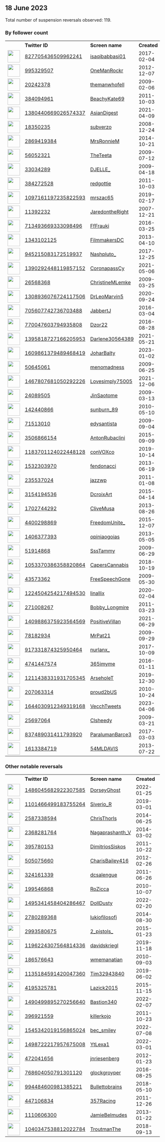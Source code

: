 
## 18 June 2023
Total number of suspension reversals observed: 119.

### By follower count
<table><tr><th></th><th align="left">Twitter ID</th><th align="left">Screen name</th>
<th align="left">Created</th><th align="left">Status</th><th align="left">Suspended</th><th align="left">Followers</th>
<tr><td><a href="https://pbs.twimg.com/profile_images/1669420519568048128/53980GvN_normal.jpg"><img src="https://pbs.twimg.com/profile_images/1669420519568048128/53980GvN_normal.jpg" width="40px" height="40px" align="center"/></a></td><td><a href="https://twitter.com/intent/user?user_id=827705436509962241">827705436509962241</a></td><td><a href="https://twitter.com/isaqibabbasi01">isaqibabbasi01</a></td><td>2017-02-04</td><td align="center"></td><td></td><td>38789</td></tr>
<tr><td><a href="https://pbs.twimg.com/profile_images/930856165612838912/BY4l5hsN_normal.jpg"><img src="https://pbs.twimg.com/profile_images/930856165612838912/BY4l5hsN_normal.jpg" width="40px" height="40px" align="center"/></a></td><td><a href="https://twitter.com/intent/user?user_id=995329507">995329507</a></td><td><a href="https://twitter.com/OneManRockr">OneManRockr</a></td><td>2012-12-07</td><td align="center"></td><td></td><td>22590</td></tr>
<tr><td><a href="https://pbs.twimg.com/profile_images/1796857025/selfred_normal.jpg"><img src="https://pbs.twimg.com/profile_images/1796857025/selfred_normal.jpg" width="40px" height="40px" align="center"/></a></td><td><a href="https://twitter.com/intent/user?user_id=20242378">20242378</a></td><td><a href="https://twitter.com/themanwhofell">themanwhofell</a></td><td>2009-02-06</td><td align="center"></td><td>2023-06-09</td><td>14897</td></tr>
<tr><td><a href="https://pbs.twimg.com/profile_images/1670259998826328065/aLwDX2U2_normal.jpg"><img src="https://pbs.twimg.com/profile_images/1670259998826328065/aLwDX2U2_normal.jpg" width="40px" height="40px" align="center"/></a></td><td><a href="https://twitter.com/intent/user?user_id=384094961">384094961</a></td><td><a href="https://twitter.com/BeachyKate69">BeachyKate69</a></td><td>2011-10-03</td><td align="center"></td><td></td><td>9909</td></tr>
<tr><td><a href="https://pbs.twimg.com/profile_images/1495843913978216448/ikWxNaYE_normal.jpg"><img src="https://pbs.twimg.com/profile_images/1495843913978216448/ikWxNaYE_normal.jpg" width="40px" height="40px" align="center"/></a></td><td><a href="https://twitter.com/intent/user?user_id=1380440669026574337">1380440669026574337</a></td><td><a href="https://twitter.com/AsianDigest">AsianDigest</a></td><td>2021-04-09</td><td align="center"></td><td>2022-08-20</td><td>9060</td></tr>
<tr><td><a href="https://pbs.twimg.com/profile_images/1670909477225132035/s-x8z7Zx_normal.jpg"><img src="https://pbs.twimg.com/profile_images/1670909477225132035/s-x8z7Zx_normal.jpg" width="40px" height="40px" align="center"/></a></td><td><a href="https://twitter.com/intent/user?user_id=18350235">18350235</a></td><td><a href="https://twitter.com/subverzo">subverzo</a></td><td>2008-12-24</td><td align="center"></td><td></td><td>8911</td></tr>
<tr><td><a href="https://pbs.twimg.com/profile_images/1670804036772147206/w3kRmjVA_normal.jpg"><img src="https://pbs.twimg.com/profile_images/1670804036772147206/w3kRmjVA_normal.jpg" width="40px" height="40px" align="center"/></a></td><td><a href="https://twitter.com/intent/user?user_id=2869419384">2869419384</a></td><td><a href="https://twitter.com/MrsRonnieM">MrsRonnieM</a></td><td>2014-10-21</td><td align="center"></td><td></td><td>7344</td></tr>
<tr><td><a href="https://pbs.twimg.com/profile_images/1670137950657495044/HZSJ_4pZ_normal.jpg"><img src="https://pbs.twimg.com/profile_images/1670137950657495044/HZSJ_4pZ_normal.jpg" width="40px" height="40px" align="center"/></a></td><td><a href="https://twitter.com/intent/user?user_id=56052321">56052321</a></td><td><a href="https://twitter.com/TheTeeta">TheTeeta</a></td><td>2009-07-12</td><td align="center"></td><td>2022-09-01</td><td>5825</td></tr>
<tr><td><a href="https://pbs.twimg.com/profile_images/1650206557743771651/RlvaJWWQ_normal.jpg"><img src="https://pbs.twimg.com/profile_images/1650206557743771651/RlvaJWWQ_normal.jpg" width="40px" height="40px" align="center"/></a></td><td><a href="https://twitter.com/intent/user?user_id=33034289">33034289</a></td><td><a href="https://twitter.com/DJELLE_">DJELLE_</a></td><td>2009-04-18</td><td align="center"></td><td>2023-06-10</td><td>5571</td></tr>
<tr><td><a href="https://pbs.twimg.com/profile_images/1312296981872680960/1O7m92ob_normal.jpg"><img src="https://pbs.twimg.com/profile_images/1312296981872680960/1O7m92ob_normal.jpg" width="40px" height="40px" align="center"/></a></td><td><a href="https://twitter.com/intent/user?user_id=384272528">384272528</a></td><td><a href="https://twitter.com/redgottie">redgottie</a></td><td>2011-10-03</td><td align="center"></td><td></td><td>4083</td></tr>
<tr><td><a href="https://pbs.twimg.com/profile_images/1247007160292257798/6LLGuOOv_normal.jpg"><img src="https://pbs.twimg.com/profile_images/1247007160292257798/6LLGuOOv_normal.jpg" width="40px" height="40px" align="center"/></a></td><td><a href="https://twitter.com/intent/user?user_id=1097161197235822593">1097161197235822593</a></td><td><a href="https://twitter.com/mrszac65">mrszac65</a></td><td>2019-02-17</td><td align="center"></td><td></td><td>3382</td></tr>
<tr><td><a href="https://pbs.twimg.com/profile_images/1363656983459471361/U89Q-Fgx_normal.jpg"><img src="https://pbs.twimg.com/profile_images/1363656983459471361/U89Q-Fgx_normal.jpg" width="40px" height="40px" align="center"/></a></td><td><a href="https://twitter.com/intent/user?user_id=11392232">11392232</a></td><td><a href="https://twitter.com/JaredontheRight">JaredontheRight</a></td><td>2007-12-21</td><td align="center"></td><td></td><td>3076</td></tr>
<tr><td><a href="https://pbs.twimg.com/profile_images/1670145720513359872/E0I9C7hw_normal.jpg"><img src="https://pbs.twimg.com/profile_images/1670145720513359872/E0I9C7hw_normal.jpg" width="40px" height="40px" align="center"/></a></td><td><a href="https://twitter.com/intent/user?user_id=713493669333098496">713493669333098496</a></td><td><a href="https://twitter.com/FfFrauki">FfFrauki</a></td><td>2016-03-25</td><td align="center"></td><td></td><td>2960</td></tr>
<tr><td><a href="https://pbs.twimg.com/profile_images/1638667535297003522/9cciovG9_normal.png"><img src="https://pbs.twimg.com/profile_images/1638667535297003522/9cciovG9_normal.png" width="40px" height="40px" align="center"/></a></td><td><a href="https://twitter.com/intent/user?user_id=1343102125">1343102125</a></td><td><a href="https://twitter.com/FilmmakersDC">FilmmakersDC</a></td><td>2013-04-10</td><td align="center"></td><td>2023-06-03</td><td>2550</td></tr>
<tr><td><a href="https://pbs.twimg.com/profile_images/1670065899116560384/PaVgVrtv_normal.jpg"><img src="https://pbs.twimg.com/profile_images/1670065899116560384/PaVgVrtv_normal.jpg" width="40px" height="40px" align="center"/></a></td><td><a href="https://twitter.com/intent/user?user_id=945215083172519937">945215083172519937</a></td><td><a href="https://twitter.com/Nashpluto_">Nashpluto_</a></td><td>2017-12-25</td><td align="center"></td><td>2022-03-29</td><td>2495</td></tr>
<tr><td><a href="https://pbs.twimg.com/profile_images/1390295411278163973/8iSxmcbU_normal.jpg"><img src="https://pbs.twimg.com/profile_images/1390295411278163973/8iSxmcbU_normal.jpg" width="40px" height="40px" align="center"/></a></td><td><a href="https://twitter.com/intent/user?user_id=1390292448119857152">1390292448119857152</a></td><td><a href="https://twitter.com/CoronapassCy">CoronapassCy</a></td><td>2021-05-06</td><td align="center"></td><td>2022-06-10</td><td>2178</td></tr>
<tr><td><a href="https://pbs.twimg.com/profile_images/1130218327459151875/3h7p3rDC_normal.jpg"><img src="https://pbs.twimg.com/profile_images/1130218327459151875/3h7p3rDC_normal.jpg" width="40px" height="40px" align="center"/></a></td><td><a href="https://twitter.com/intent/user?user_id=26568368">26568368</a></td><td><a href="https://twitter.com/ChristineMLemke">ChristineMLemke</a></td><td>2009-03-25</td><td align="center"></td><td></td><td>2054</td></tr>
<tr><td><a href="https://pbs.twimg.com/profile_images/1561007798187462656/m9N_8RR1_normal.jpg"><img src="https://pbs.twimg.com/profile_images/1561007798187462656/m9N_8RR1_normal.jpg" width="40px" height="40px" align="center"/></a></td><td><a href="https://twitter.com/intent/user?user_id=1308936076724117506">1308936076724117506</a></td><td><a href="https://twitter.com/DrLeoMarvin5">DrLeoMarvin5</a></td><td>2020-09-24</td><td align="center"></td><td>2022-12-06</td><td>2052</td></tr>
<tr><td><a href="https://pbs.twimg.com/profile_images/1035346169436807168/nrT9fduB_normal.jpg"><img src="https://pbs.twimg.com/profile_images/1035346169436807168/nrT9fduB_normal.jpg" width="40px" height="40px" align="center"/></a></td><td><a href="https://twitter.com/intent/user?user_id=705607742736703488">705607742736703488</a></td><td><a href="https://twitter.com/JabbertJ">JabbertJ</a></td><td>2016-03-04</td><td align="center"></td><td></td><td>2036</td></tr>
<tr><td><a href="https://pbs.twimg.com/profile_images/770051752108392448/zwwn9k3v_normal.jpg"><img src="https://pbs.twimg.com/profile_images/770051752108392448/zwwn9k3v_normal.jpg" width="40px" height="40px" align="center"/></a></td><td><a href="https://twitter.com/intent/user?user_id=770047603794935808">770047603794935808</a></td><td><a href="https://twitter.com/Dzor22">Dzor22</a></td><td>2016-08-28</td><td align="center"></td><td></td><td>1983</td></tr>
<tr><td><a href="https://pbs.twimg.com/profile_images/1507944697582477312/11leY2gj_normal.jpg"><img src="https://pbs.twimg.com/profile_images/1507944697582477312/11leY2gj_normal.jpg" width="40px" height="40px" align="center"/></a></td><td><a href="https://twitter.com/intent/user?user_id=1395818727166205953">1395818727166205953</a></td><td><a href="https://twitter.com/Darlene30564389">Darlene30564389</a></td><td>2021-05-21</td><td align="center"></td><td>2022-04-06</td><td>1808</td></tr>
<tr><td><a href="https://pbs.twimg.com/profile_images/1670198826890833920/Xb6NUmQo_normal.jpg"><img src="https://pbs.twimg.com/profile_images/1670198826890833920/Xb6NUmQo_normal.jpg" width="40px" height="40px" align="center"/></a></td><td><a href="https://twitter.com/intent/user?user_id=1609861379489468419">1609861379489468419</a></td><td><a href="https://twitter.com/JoharBalty">JoharBalty</a></td><td>2023-01-02</td><td align="center"></td><td>2023-05-13</td><td>1701</td></tr>
<tr><td><a href="https://pbs.twimg.com/profile_images/1088134017365540865/RgRfjWSp_normal.jpg"><img src="https://pbs.twimg.com/profile_images/1088134017365540865/RgRfjWSp_normal.jpg" width="40px" height="40px" align="center"/></a></td><td><a href="https://twitter.com/intent/user?user_id=50645061">50645061</a></td><td><a href="https://twitter.com/menomadness">menomadness</a></td><td>2009-06-25</td><td align="center"></td><td></td><td>1402</td></tr>
<tr><td><a href="https://pbs.twimg.com/profile_images/1669991745826742273/nqskJJUP_normal.jpg"><img src="https://pbs.twimg.com/profile_images/1669991745826742273/nqskJJUP_normal.jpg" width="40px" height="40px" align="center"/></a></td><td><a href="https://twitter.com/intent/user?user_id=1467807681050292226">1467807681050292226</a></td><td><a href="https://twitter.com/Lovesimply75005">Lovesimply75005</a></td><td>2021-12-06</td><td align="center">🔒</td><td>2023-01-13</td><td>1397</td></tr>
<tr><td><a href="https://pbs.twimg.com/profile_images/1670534711469285376/zIMXcGZQ_normal.jpg"><img src="https://pbs.twimg.com/profile_images/1670534711469285376/zIMXcGZQ_normal.jpg" width="40px" height="40px" align="center"/></a></td><td><a href="https://twitter.com/intent/user?user_id=24089505">24089505</a></td><td><a href="https://twitter.com/JinSaotome">JinSaotome</a></td><td>2009-03-13</td><td align="center"></td><td></td><td>1274</td></tr>
<tr><td><a href="https://pbs.twimg.com/profile_images/1671547388090109955/1fqDZ2sU_normal.jpg"><img src="https://pbs.twimg.com/profile_images/1671547388090109955/1fqDZ2sU_normal.jpg" width="40px" height="40px" align="center"/></a></td><td><a href="https://twitter.com/intent/user?user_id=142440866">142440866</a></td><td><a href="https://twitter.com/sunburn_89">sunburn_89</a></td><td>2010-05-10</td><td align="center">🔒</td><td></td><td>1270</td></tr>
<tr><td><a href="https://pbs.twimg.com/profile_images/1356641753030397955/hJEzqJqS_normal.jpg"><img src="https://pbs.twimg.com/profile_images/1356641753030397955/hJEzqJqS_normal.jpg" width="40px" height="40px" align="center"/></a></td><td><a href="https://twitter.com/intent/user?user_id=71513010">71513010</a></td><td><a href="https://twitter.com/edysantista">edysantista</a></td><td>2009-09-04</td><td align="center"></td><td>2022-10-31</td><td>1232</td></tr>
<tr><td><a href="https://pbs.twimg.com/profile_images/1670540214048272384/dqY-Hqaq_normal.jpg"><img src="https://pbs.twimg.com/profile_images/1670540214048272384/dqY-Hqaq_normal.jpg" width="40px" height="40px" align="center"/></a></td><td><a href="https://twitter.com/intent/user?user_id=3506866154">3506866154</a></td><td><a href="https://twitter.com/AntonRubaclini">AntonRubaclini</a></td><td>2015-09-09</td><td align="center"></td><td></td><td>1217</td></tr>
<tr><td><a href="https://pbs.twimg.com/profile_images/1309149042279149569/njLs3jjW_normal.jpg"><img src="https://pbs.twimg.com/profile_images/1309149042279149569/njLs3jjW_normal.jpg" width="40px" height="40px" align="center"/></a></td><td><a href="https://twitter.com/intent/user?user_id=1183701124022448128">1183701124022448128</a></td><td><a href="https://twitter.com/conVOXco">conVOXco</a></td><td>2019-10-14</td><td align="center"></td><td></td><td>1191</td></tr>
<tr><td><a href="https://pbs.twimg.com/profile_images/1607428926061559816/AHJzRZKH_normal.jpg"><img src="https://pbs.twimg.com/profile_images/1607428926061559816/AHJzRZKH_normal.jpg" width="40px" height="40px" align="center"/></a></td><td><a href="https://twitter.com/intent/user?user_id=1532303970">1532303970</a></td><td><a href="https://twitter.com/fendonacci">fendonacci</a></td><td>2013-06-19</td><td align="center"></td><td>2023-06-07</td><td>1154</td></tr>
<tr><td><a href="https://pbs.twimg.com/profile_images/1065608881685053443/CM9PkTN9_normal.jpg"><img src="https://pbs.twimg.com/profile_images/1065608881685053443/CM9PkTN9_normal.jpg" width="40px" height="40px" align="center"/></a></td><td><a href="https://twitter.com/intent/user?user_id=235537024">235537024</a></td><td><a href="https://twitter.com/jazzwp">jazzwp</a></td><td>2011-01-08</td><td align="center">🚫</td><td></td><td>972</td></tr>
<tr><td><a href="https://pbs.twimg.com/profile_images/1659799265458401280/pKOSBp9A_normal.jpg"><img src="https://pbs.twimg.com/profile_images/1659799265458401280/pKOSBp9A_normal.jpg" width="40px" height="40px" align="center"/></a></td><td><a href="https://twitter.com/intent/user?user_id=3154194536">3154194536</a></td><td><a href="https://twitter.com/DcroixArt">DcroixArt</a></td><td>2015-04-14</td><td align="center"></td><td>2023-05-28</td><td>769</td></tr>
<tr><td><a href="https://pbs.twimg.com/profile_images/1638117988850184192/RgsaEYGE_normal.jpg"><img src="https://pbs.twimg.com/profile_images/1638117988850184192/RgsaEYGE_normal.jpg" width="40px" height="40px" align="center"/></a></td><td><a href="https://twitter.com/intent/user?user_id=1702744292">1702744292</a></td><td><a href="https://twitter.com/CliveMusa">CliveMusa</a></td><td>2013-08-26</td><td align="center"></td><td>2023-05-25</td><td>745</td></tr>
<tr><td><a href="https://pbs.twimg.com/profile_images/1521069558819348480/9i7-hGnc_normal.jpg"><img src="https://pbs.twimg.com/profile_images/1521069558819348480/9i7-hGnc_normal.jpg" width="40px" height="40px" align="center"/></a></td><td><a href="https://twitter.com/intent/user?user_id=4400298869">4400298869</a></td><td><a href="https://twitter.com/FreedomUnite_">FreedomUnite_</a></td><td>2015-12-07</td><td align="center"></td><td>2022-09-09</td><td>687</td></tr>
<tr><td><a href="https://pbs.twimg.com/profile_images/1349471171461468161/1dXzRpDl_normal.jpg"><img src="https://pbs.twimg.com/profile_images/1349471171461468161/1dXzRpDl_normal.jpg" width="40px" height="40px" align="center"/></a></td><td><a href="https://twitter.com/intent/user?user_id=1406377393">1406377393</a></td><td><a href="https://twitter.com/opiniaogoias">opiniaogoias</a></td><td>2013-05-05</td><td align="center"></td><td>2023-03-05</td><td>682</td></tr>
<tr><td><a href="https://pbs.twimg.com/profile_images/490571757309263872/ceGKcCV1_normal.jpeg"><img src="https://pbs.twimg.com/profile_images/490571757309263872/ceGKcCV1_normal.jpeg" width="40px" height="40px" align="center"/></a></td><td><a href="https://twitter.com/intent/user?user_id=51914868">51914868</a></td><td><a href="https://twitter.com/SssTammy">SssTammy</a></td><td>2009-06-29</td><td align="center"></td><td></td><td>575</td></tr>
<tr><td><a href="https://pbs.twimg.com/profile_images/1053371319243296768/sl8BsksA_normal.jpg"><img src="https://pbs.twimg.com/profile_images/1053371319243296768/sl8BsksA_normal.jpg" width="40px" height="40px" align="center"/></a></td><td><a href="https://twitter.com/intent/user?user_id=1053370386358820864">1053370386358820864</a></td><td><a href="https://twitter.com/CapersCannabis">CapersCannabis</a></td><td>2018-10-19</td><td align="center"></td><td>2022-12-05</td><td>563</td></tr>
<tr><td><a href="https://pbs.twimg.com/profile_images/688783158544707584/N5OdLZSJ_normal.jpg"><img src="https://pbs.twimg.com/profile_images/688783158544707584/N5OdLZSJ_normal.jpg" width="40px" height="40px" align="center"/></a></td><td><a href="https://twitter.com/intent/user?user_id=43573362">43573362</a></td><td><a href="https://twitter.com/FreeSpeechGone">FreeSpeechGone</a></td><td>2009-05-30</td><td align="center"></td><td></td><td>519</td></tr>
<tr><td><a href="https://pbs.twimg.com/profile_images/1548067102510047234/ogGPyHIg_normal.jpg"><img src="https://pbs.twimg.com/profile_images/1548067102510047234/ogGPyHIg_normal.jpg" width="40px" height="40px" align="center"/></a></td><td><a href="https://twitter.com/intent/user?user_id=1224504254217494530">1224504254217494530</a></td><td><a href="https://twitter.com/linallix">linallix</a></td><td>2020-02-04</td><td align="center"></td><td>2022-12-15</td><td>492</td></tr>
<tr><td><a href="https://pbs.twimg.com/profile_images/1589935809158782979/s4J1Lvjw_normal.jpg"><img src="https://pbs.twimg.com/profile_images/1589935809158782979/s4J1Lvjw_normal.jpg" width="40px" height="40px" align="center"/></a></td><td><a href="https://twitter.com/intent/user?user_id=271008267">271008267</a></td><td><a href="https://twitter.com/Bobby_Longmire">Bobby_Longmire</a></td><td>2011-03-23</td><td align="center"></td><td>2022-11-25</td><td>487</td></tr>
<tr><td><a href="https://pbs.twimg.com/profile_images/1484954979999916036/HPT1GWdD_normal.jpg"><img src="https://pbs.twimg.com/profile_images/1484954979999916036/HPT1GWdD_normal.jpg" width="40px" height="40px" align="center"/></a></td><td><a href="https://twitter.com/intent/user?user_id=1409886375923564569">1409886375923564569</a></td><td><a href="https://twitter.com/PositiveVillan">PositiveVillan</a></td><td>2021-06-29</td><td align="center"></td><td></td><td>483</td></tr>
<tr><td><a href="https://pbs.twimg.com/profile_images/1441120424889180167/4s4c3Jra_normal.jpg"><img src="https://pbs.twimg.com/profile_images/1441120424889180167/4s4c3Jra_normal.jpg" width="40px" height="40px" align="center"/></a></td><td><a href="https://twitter.com/intent/user?user_id=78182934">78182934</a></td><td><a href="https://twitter.com/MrPat21">MrPat21</a></td><td>2009-09-29</td><td align="center"></td><td>2022-07-21</td><td>440</td></tr>
<tr><td><a href="https://pbs.twimg.com/profile_images/1671761549789130756/kTjHpiz7_normal.jpg"><img src="https://pbs.twimg.com/profile_images/1671761549789130756/kTjHpiz7_normal.jpg" width="40px" height="40px" align="center"/></a></td><td><a href="https://twitter.com/intent/user?user_id=917331874325950464">917331874325950464</a></td><td><a href="https://twitter.com/nurlanx_">nurlanx_</a></td><td>2017-10-09</td><td align="center"></td><td>2023-06-10</td><td>395</td></tr>
<tr><td><a href="https://pbs.twimg.com/profile_images/1219387399031021569/ZNzbsxG5_normal.jpg"><img src="https://pbs.twimg.com/profile_images/1219387399031021569/ZNzbsxG5_normal.jpg" width="40px" height="40px" align="center"/></a></td><td><a href="https://twitter.com/intent/user?user_id=4741447574">4741447574</a></td><td><a href="https://twitter.com/365imyme">365imyme</a></td><td>2016-01-11</td><td align="center"></td><td>2023-06-07</td><td>330</td></tr>
<tr><td><a href="https://pbs.twimg.com/profile_images/1215412316805586944/-oVpmpy9_normal.jpg"><img src="https://pbs.twimg.com/profile_images/1215412316805586944/-oVpmpy9_normal.jpg" width="40px" height="40px" align="center"/></a></td><td><a href="https://twitter.com/intent/user?user_id=1211438331931705345">1211438331931705345</a></td><td><a href="https://twitter.com/ArseholeT">ArseholeT</a></td><td>2019-12-30</td><td align="center"></td><td>2023-06-01</td><td>324</td></tr>
<tr><td><a href="https://pbs.twimg.com/profile_images/1601596905686982656/aE2pXb8J_normal.jpg"><img src="https://pbs.twimg.com/profile_images/1601596905686982656/aE2pXb8J_normal.jpg" width="40px" height="40px" align="center"/></a></td><td><a href="https://twitter.com/intent/user?user_id=207063314">207063314</a></td><td><a href="https://twitter.com/proud2bUS">proud2bUS</a></td><td>2010-10-24</td><td align="center"></td><td>2023-06-10</td><td>319</td></tr>
<tr><td><a href="https://pbs.twimg.com/profile_images/1644031545777221662/5vi4l6wU_normal.jpg"><img src="https://pbs.twimg.com/profile_images/1644031545777221662/5vi4l6wU_normal.jpg" width="40px" height="40px" align="center"/></a></td><td><a href="https://twitter.com/intent/user?user_id=1644030912349319168">1644030912349319168</a></td><td><a href="https://twitter.com/VecchTweets">VecchTweets</a></td><td>2023-04-06</td><td align="center"></td><td>2023-06-06</td><td>312</td></tr>
<tr><td><a href="https://pbs.twimg.com/profile_images/433302105588121600/OWYwkbKF_normal.jpeg"><img src="https://pbs.twimg.com/profile_images/433302105588121600/OWYwkbKF_normal.jpeg" width="40px" height="40px" align="center"/></a></td><td><a href="https://twitter.com/intent/user?user_id=25697064">25697064</a></td><td><a href="https://twitter.com/Clsheedy">Clsheedy</a></td><td>2009-03-21</td><td align="center"></td><td>2022-09-14</td><td>308</td></tr>
<tr><td><a href="https://abs.twimg.com/sticky/default_profile_images/default_profile_normal.png"><img src="https://abs.twimg.com/sticky/default_profile_images/default_profile_normal.png" width="40px" height="40px" align="center"/></a></td><td><a href="https://twitter.com/intent/user?user_id=837489031411793920">837489031411793920</a></td><td><a href="https://twitter.com/ParalumanBarce3">ParalumanBarce3</a></td><td>2017-03-03</td><td align="center"></td><td>2023-06-02</td><td>292</td></tr>
<tr><td><a href="https://pbs.twimg.com/profile_images/1027224642061250561/lG16RLu9_normal.jpg"><img src="https://pbs.twimg.com/profile_images/1027224642061250561/lG16RLu9_normal.jpg" width="40px" height="40px" align="center"/></a></td><td><a href="https://twitter.com/intent/user?user_id=1613384719">1613384719</a></td><td><a href="https://twitter.com/54MLDAVIS">54MLDAVIS</a></td><td>2013-07-22</td><td align="center"></td><td></td><td>289</td></tr>
</table>

### Other notable reversals
<table><tr><th></th><th align="left">Twitter ID</th><th align="left">Screen name</th>
<th align="left">Created</th><th align="left">Status</th><th align="left">Suspended</th><th align="left">Followers</th>
<tr><td><a href="https://pbs.twimg.com/profile_images/1544126041060433922/T2l8pRNd_normal.jpg"><img src="https://pbs.twimg.com/profile_images/1544126041060433922/T2l8pRNd_normal.jpg" width="40px" height="40px" align="center"/></a></td><td><a href="https://twitter.com/intent/user?user_id=1486045682922307585">1486045682922307585</a></td><td><a href="https://twitter.com/DorseyGhost">DorseyGhost</a></td><td>2022-01-25</td><td align="center"></td><td>2022-11-21</td><td>42</td></tr>
<tr><td><a href="https://pbs.twimg.com/profile_images/1662201612146733057/YG9Rf09A_normal.jpg"><img src="https://pbs.twimg.com/profile_images/1662201612146733057/YG9Rf09A_normal.jpg" width="40px" height="40px" align="center"/></a></td><td><a href="https://twitter.com/intent/user?user_id=1101466499183755264">1101466499183755264</a></td><td><a href="https://twitter.com/Siverio_R">Siverio_R</a></td><td>2019-03-01</td><td align="center"></td><td>2023-06-03</td><td>126</td></tr>
<tr><td><a href="https://pbs.twimg.com/profile_images/1421220797138444290/oHT7ed9d_normal.jpg"><img src="https://pbs.twimg.com/profile_images/1421220797138444290/oHT7ed9d_normal.jpg" width="40px" height="40px" align="center"/></a></td><td><a href="https://twitter.com/intent/user?user_id=2587338594">2587338594</a></td><td><a href="https://twitter.com/ChrisThorls">ChrisThorls</a></td><td>2014-06-25</td><td align="center"></td><td>2023-06-05</td><td>8</td></tr>
<tr><td><a href="https://pbs.twimg.com/profile_images/1663033314444206081/4EOjFl2j_normal.jpg"><img src="https://pbs.twimg.com/profile_images/1663033314444206081/4EOjFl2j_normal.jpg" width="40px" height="40px" align="center"/></a></td><td><a href="https://twitter.com/intent/user?user_id=2368281764">2368281764</a></td><td><a href="https://twitter.com/Nagaprashanth_V">Nagaprashanth_V</a></td><td>2014-03-02</td><td align="center"></td><td>2023-06-07</td><td>39</td></tr>
<tr><td><a href="https://pbs.twimg.com/profile_images/1588242135387672584/dLyn2bgY_normal.jpg"><img src="https://pbs.twimg.com/profile_images/1588242135387672584/dLyn2bgY_normal.jpg" width="40px" height="40px" align="center"/></a></td><td><a href="https://twitter.com/intent/user?user_id=395780153">395780153</a></td><td><a href="https://twitter.com/DimitriosSiskos">DimitriosSiskos</a></td><td>2011-10-22</td><td align="center"></td><td>2022-12-06</td><td>25</td></tr>
<tr><td><a href="https://pbs.twimg.com/profile_images/1331409348648726529/5vbJ3loB_normal.jpg"><img src="https://pbs.twimg.com/profile_images/1331409348648726529/5vbJ3loB_normal.jpg" width="40px" height="40px" align="center"/></a></td><td><a href="https://twitter.com/intent/user?user_id=505075660">505075660</a></td><td><a href="https://twitter.com/CharisBailey416">CharisBailey416</a></td><td>2012-02-26</td><td align="center"></td><td>2023-05-30</td><td>67</td></tr>
<tr><td><a href="https://pbs.twimg.com/profile_images/1324767973521952772/tCkDWQs7_normal.jpg"><img src="https://pbs.twimg.com/profile_images/1324767973521952772/tCkDWQs7_normal.jpg" width="40px" height="40px" align="center"/></a></td><td><a href="https://twitter.com/intent/user?user_id=324161339">324161339</a></td><td><a href="https://twitter.com/dcsalengue">dcsalengue</a></td><td>2011-06-26</td><td align="center">🔒</td><td>2022-11-24</td><td>81</td></tr>
<tr><td><a href="https://pbs.twimg.com/profile_images/671757660551680000/n0kpvjav_normal.jpg"><img src="https://pbs.twimg.com/profile_images/671757660551680000/n0kpvjav_normal.jpg" width="40px" height="40px" align="center"/></a></td><td><a href="https://twitter.com/intent/user?user_id=199546868">199546868</a></td><td><a href="https://twitter.com/RoZicca">RoZicca</a></td><td>2010-10-07</td><td align="center"></td><td>2023-02-15</td><td>32</td></tr>
<tr><td><a href="https://pbs.twimg.com/profile_images/1495341631079600129/FjmdMpwx_normal.jpg"><img src="https://pbs.twimg.com/profile_images/1495341631079600129/FjmdMpwx_normal.jpg" width="40px" height="40px" align="center"/></a></td><td><a href="https://twitter.com/intent/user?user_id=1495341458404286467">1495341458404286467</a></td><td><a href="https://twitter.com/DollDusty">DollDusty</a></td><td>2022-02-20</td><td align="center"></td><td>2022-04-23</td><td>105</td></tr>
<tr><td><a href="https://pbs.twimg.com/profile_images/586156341133242368/FThWr-KB_normal.png"><img src="https://pbs.twimg.com/profile_images/586156341133242368/FThWr-KB_normal.png" width="40px" height="40px" align="center"/></a></td><td><a href="https://twitter.com/intent/user?user_id=2780289368">2780289368</a></td><td><a href="https://twitter.com/lukiofilosofi">lukiofilosofi</a></td><td>2014-08-30</td><td align="center"></td><td>2023-01-27</td><td>11</td></tr>
<tr><td><a href="https://pbs.twimg.com/profile_images/814347726636937218/TgU46zJM_normal.jpg"><img src="https://pbs.twimg.com/profile_images/814347726636937218/TgU46zJM_normal.jpg" width="40px" height="40px" align="center"/></a></td><td><a href="https://twitter.com/intent/user?user_id=2993580675">2993580675</a></td><td><a href="https://twitter.com/2_pistols_">2_pistols_</a></td><td>2015-01-23</td><td align="center"></td><td>2023-04-13</td><td>1</td></tr>
<tr><td><a href="https://pbs.twimg.com/profile_images/1668489360281403392/u-MHzQ3t_normal.jpg"><img src="https://pbs.twimg.com/profile_images/1668489360281403392/u-MHzQ3t_normal.jpg" width="40px" height="40px" align="center"/></a></td><td><a href="https://twitter.com/intent/user?user_id=1196224307564814336">1196224307564814336</a></td><td><a href="https://twitter.com/davidskriegl">davidskriegl</a></td><td>2019-11-18</td><td align="center"></td><td>2023-05-13</td><td>0</td></tr>
<tr><td><a href="https://abs.twimg.com/sticky/default_profile_images/default_profile_normal.png"><img src="https://abs.twimg.com/sticky/default_profile_images/default_profile_normal.png" width="40px" height="40px" align="center"/></a></td><td><a href="https://twitter.com/intent/user?user_id=186576643">186576643</a></td><td><a href="https://twitter.com/wmemanatian">wmemanatian</a></td><td>2010-09-03</td><td align="center">🔒</td><td>2023-06-10</td><td>4</td></tr>
<tr><td><a href="https://pbs.twimg.com/profile_images/1607779093566685184/s4Fk4-5__normal.jpg"><img src="https://pbs.twimg.com/profile_images/1607779093566685184/s4Fk4-5__normal.jpg" width="40px" height="40px" align="center"/></a></td><td><a href="https://twitter.com/intent/user?user_id=1135184591420047360">1135184591420047360</a></td><td><a href="https://twitter.com/Tim32943840">Tim32943840</a></td><td>2019-06-02</td><td align="center"></td><td>2023-01-01</td><td>10</td></tr>
<tr><td><a href="https://pbs.twimg.com/profile_images/1502786384339243008/_YFeFUI9_normal.jpg"><img src="https://pbs.twimg.com/profile_images/1502786384339243008/_YFeFUI9_normal.jpg" width="40px" height="40px" align="center"/></a></td><td><a href="https://twitter.com/intent/user?user_id=4195325781">4195325781</a></td><td><a href="https://twitter.com/Lazick2015">Lazick2015</a></td><td>2015-11-15</td><td align="center"></td><td>2023-02-03</td><td>178</td></tr>
<tr><td><a href="https://pbs.twimg.com/profile_images/1663250567907377154/r2BCOsK1_normal.jpg"><img src="https://pbs.twimg.com/profile_images/1663250567907377154/r2BCOsK1_normal.jpg" width="40px" height="40px" align="center"/></a></td><td><a href="https://twitter.com/intent/user?user_id=1490499895270256640">1490499895270256640</a></td><td><a href="https://twitter.com/Bastion340">Bastion340</a></td><td>2022-02-07</td><td align="center"></td><td>2023-06-10</td><td>31</td></tr>
<tr><td><a href="https://pbs.twimg.com/profile_images/1639602015293657090/N9k0dvMG_normal.jpg"><img src="https://pbs.twimg.com/profile_images/1639602015293657090/N9k0dvMG_normal.jpg" width="40px" height="40px" align="center"/></a></td><td><a href="https://twitter.com/intent/user?user_id=396921559">396921559</a></td><td><a href="https://twitter.com/killerkojo">killerkojo</a></td><td>2011-10-23</td><td align="center"></td><td>2023-05-12</td><td>2</td></tr>
<tr><td><a href="https://abs.twimg.com/sticky/default_profile_images/default_profile_normal.png"><img src="https://abs.twimg.com/sticky/default_profile_images/default_profile_normal.png" width="40px" height="40px" align="center"/></a></td><td><a href="https://twitter.com/intent/user?user_id=1545342019156865024">1545342019156865024</a></td><td><a href="https://twitter.com/bec_smiley">bec_smiley</a></td><td>2022-07-08</td><td align="center"></td><td>2023-02-18</td><td>0</td></tr>
<tr><td><a href="https://pbs.twimg.com/profile_images/1498722488200867840/-7tNmbwP_normal.jpg"><img src="https://pbs.twimg.com/profile_images/1498722488200867840/-7tNmbwP_normal.jpg" width="40px" height="40px" align="center"/></a></td><td><a href="https://twitter.com/intent/user?user_id=1498722217957675008">1498722217957675008</a></td><td><a href="https://twitter.com/YtLexa1">YtLexa1</a></td><td>2022-03-01</td><td align="center"></td><td>2022-12-13</td><td>50</td></tr>
<tr><td><a href="https://pbs.twimg.com/profile_images/1669515105883549696/lcqHIzf8_normal.jpg"><img src="https://pbs.twimg.com/profile_images/1669515105883549696/lcqHIzf8_normal.jpg" width="40px" height="40px" align="center"/></a></td><td><a href="https://twitter.com/intent/user?user_id=472041656">472041656</a></td><td><a href="https://twitter.com/jnriesenberg">jnriesenberg</a></td><td>2012-01-23</td><td align="center"></td><td>2022-12-21</td><td>156</td></tr>
<tr><td><a href="https://pbs.twimg.com/profile_images/1669960933353897984/kk3geUqp_normal.jpg"><img src="https://pbs.twimg.com/profile_images/1669960933353897984/kk3geUqp_normal.jpg" width="40px" height="40px" align="center"/></a></td><td><a href="https://twitter.com/intent/user?user_id=768604050791301120">768604050791301120</a></td><td><a href="https://twitter.com/glockgroyper">glockgroyper</a></td><td>2016-08-25</td><td align="center"></td><td>2023-06-13</td><td>266</td></tr>
<tr><td><a href="https://pbs.twimg.com/profile_images/1208688120801189888/Xu_E1vSs_normal.jpg"><img src="https://pbs.twimg.com/profile_images/1208688120801189888/Xu_E1vSs_normal.jpg" width="40px" height="40px" align="center"/></a></td><td><a href="https://twitter.com/intent/user?user_id=994484600981385221">994484600981385221</a></td><td><a href="https://twitter.com/Bullettobrains">Bullettobrains</a></td><td>2018-05-10</td><td align="center"></td><td>2022-11-28</td><td>27</td></tr>
<tr><td><a href="https://pbs.twimg.com/profile_images/1662146446622179335/GwbcTkln_normal.jpg"><img src="https://pbs.twimg.com/profile_images/1662146446622179335/GwbcTkln_normal.jpg" width="40px" height="40px" align="center"/></a></td><td><a href="https://twitter.com/intent/user?user_id=447106834">447106834</a></td><td><a href="https://twitter.com/357Racing">357Racing</a></td><td>2011-12-26</td><td align="center"></td><td>2022-12-05</td><td>40</td></tr>
<tr><td><a href="https://pbs.twimg.com/profile_images/754032035103059968/KTwWBzJM_normal.jpg"><img src="https://pbs.twimg.com/profile_images/754032035103059968/KTwWBzJM_normal.jpg" width="40px" height="40px" align="center"/></a></td><td><a href="https://twitter.com/intent/user?user_id=1110606300">1110606300</a></td><td><a href="https://twitter.com/JamieBelmudes">JamieBelmudes</a></td><td>2013-01-22</td><td align="center"></td><td>2023-01-21</td><td>43</td></tr>
<tr><td><a href="https://pbs.twimg.com/profile_images/1040360284450447360/h5EHdJ9L_normal.jpg"><img src="https://pbs.twimg.com/profile_images/1040360284450447360/h5EHdJ9L_normal.jpg" width="40px" height="40px" align="center"/></a></td><td><a href="https://twitter.com/intent/user?user_id=1040347538812022784">1040347538812022784</a></td><td><a href="https://twitter.com/TroutmanThe">TroutmanThe</a></td><td>2018-09-13</td><td align="center"></td><td>2022-12-05</td><td>49</td></tr>
</table>
